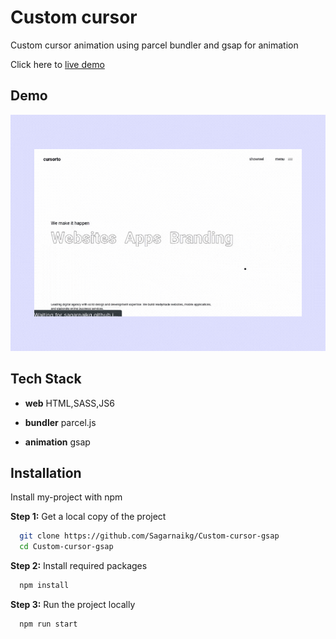 
# Custom cursor 

Custom cursor animation using parcel bundler and gsap for animation

Click here to [live demo](https://sagarnaikg.github.io/Custom-cursor-gsap/)

## Demo
<img src="https://github.com/Sagarnaikg/sagarnaikg/blob/main/assets/custom-cusror.gif" />

  
## Tech Stack

- **web** HTML,SASS,JS6

- **bundler** parcel.js

- **animation** gsap

  
## Installation

Install my-project with npm


**Step 1:** Get a local copy of the project 
```bash
  git clone https://github.com/Sagarnaikg/Custom-cursor-gsap
  cd Custom-cursor-gsap
```

**Step 2:** Install required packages
```bash
  npm install
```

**Step 3:** Run the project locally
```bash
  npm run start
```
